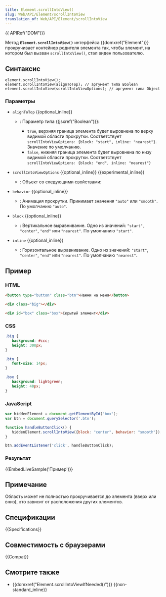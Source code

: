 ```yaml
---
title: Element.scrollIntoView()
slug: Web/API/Element/scrollIntoView
translation_of: Web/API/Element/scrollIntoView
---
```


{{ APIRef("DOM")}}

Метод **`Element.scrollIntoView()`** интерфейса {{domxref("Element")}} прокручивает контейнер родителя элемента так, чтобы элемент, на котором был вызван `scrollIntoView()`, стал виден пользователю.

## Синтаксис

```
element.scrollIntoView();
element.scrollIntoView(alignToTop); // аргумент типа Boolean
element.scrollIntoView(scrollIntoViewOptions); // аргумент типа Object
```

### Параметры

- `alignToTop` {{optional_inline}}

  - : Параметр типа {{jsxref("Boolean")}}:

    - `true`, верхняя граница элемента будет выровнена по верху видимой области прокрутки. Соответствует `scrollIntoViewOptions: {block: "start", inline: "nearest"}`. Значение по умолчанию.
    - `false`, нижняя граница элемента будет выровнена по низу видимой области прокрутки. Соответствует `scrollIntoViewOptions: {block: "end", inline: "nearest"}`

- `scrollIntoViewOptions` {{optional_inline}} {{experimental_inline}}
  - : Объект со следующими свойствами:
- `behavior` {{optional_inline}}
  - : Анимация прокрутки. Принимает значения `"auto"` или `"smooth"`. По умолчанию `"auto"`.
- `block` {{optional_inline}}
  - : Вертикальное выравнивание.
    Одно из значений: `"start"`, `"center"`, `"end"` или `"nearest"`. По умолчанию `"start"`.
- `inline` {{optional_inline}}
  - : Горизонтальное выравнивание.
    Одно из значений: `"start"`, `"center"`, `"end"` или `"nearest"`. По умолчанию `"nearest"`.

## Пример

### HTML

```html
<button type="button" class="btn">Нажми на меня</button>

<div class="big"></div>

<div id="box" class="box">Скрытый элемент</div>
```

### CSS

```css
.big {
   background: #ccc;
   height: 300px;
}

.btn {
   font-size: 14px;
}

.box {
   background: lightgreen;
   height: 40px;
}
```

### JavaScript

```js
var hiddenElement = document.getElementById("box");
var btn = document.querySelector('.btn');

function handleButtonClick() {
   hiddenElement.scrollIntoView({block: "center", behavior: "smooth"});
}

btn.addEventListener('click', handleButtonClick);
```

### Результат

{{EmbedLiveSample('Пример')}}

## Примечание

Область может не полностью прокручивается до элемента (вверх или вниз), это зависит от расположения других элементов.

## Спецификации

{{Specifications}}

## Совместимость с браузерами

{{Compat}}

## Смотрите также

- {{domxref("Element.scrollIntoViewIfNeeded()")}} {{non-standard_inline}}

